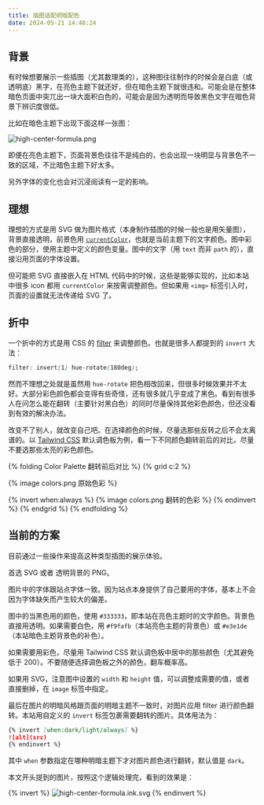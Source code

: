```yaml
---
title: 插图适配明暗配色
date: 2024-05-21 14:48:24
---
```

## 背景

有时候想要展示一些插图（尤其数理类的），这种图往往制作的时候会是白底（或透明底）黑字，在亮色主题下就还好，但在暗色主题下就很违和。可能会是在整体暗色页面中突兀出一块大面积白色的，可能会是因为透明而导致黑色文字在暗色背景下辨识度很低。

比如在暗色主题下出现下面这样一张图：

![high-center-formula.png](/notes/rubik-cube/high-center-formula.png)

即便在亮色主题下，页面背景色往往不是纯白的，也会出现一块明显与背景色不一致的区域，不比暗色主题下好太多。

另外字体的变化也会对沉浸阅读有一定的影响。

## 理想

理想的方式是用 SVG 做为图片格式（本身制作插图的时候一般也是用矢量图），背景直接透明，前景色用 [`currentColor`](https://developer.mozilla.org/en-US/docs/Web/SVG/Attribute/color)，也就是当前主题下的文字颜色。图中彩色的部分，使用主题中定义的颜色变量。图中的文字（用 `text` 而非 `path` 的），直接沿用页面的字体设置。

但可能把 SVG 直接嵌入在 HTML 代码中的时候，这些是能够实现的，比如本站中很多 icon 都用 `currentColor` 来按需调整颜色。但如果用 `<img>` 标签引入时，页面的设置就无法传递给 SVG 了。

## 折中

一个折中的方式是用 CSS 的 [filter](https://developer.mozilla.org/en-US/docs/Web/CSS/filter) 来调整颜色。也就是很多人都提到的 `invert` 大法：

``` css
filter: invert(1) hue-rotate(180deg);
```

然而不理想之处就是虽然用 `hue-rotate` 把色相改回来，但很多时候效果并不太好。大部分彩色颜色都会变得有些奇怪，还有很多就几乎变成了黑色。看到有很多人在问怎么能在翻转（主要针对黑白色）的同时尽量保持其他彩色颜色，但还没看到有效的解决办法。

改变不了别人，就改变自己吧。在选择颜色的时候，尽量选那些反转之后不会太离谱的。以 [Tailwind CSS](https://tailwindcss.com/) 默认调色板为例，看一下不同颜色翻转前后的对比，尽量不要选那些太亮的彩色颜色。

{% folding Color Palette 翻转前后对比 %}
{% grid c:2 %}
<!-- cell -->
{% image colors.png 原始色彩 %}
<!-- cell -->
{% invert when:always %}
{% image colors.png 翻转的色彩 %}
{% endinvert %}
{% endgrid %}
{% endfolding %}

## 当前的方案

目前通过一些操作来提高这种类型插图的展示体验。

首选 SVG 或者 透明背景的 PNG。

图片中的字体跟站点字体一致。因为站点本身提供了自己要用的字体，基本上不会因为字体缺失而产生较大的偏差。

图中的当黑色用的颜色，使用 `#333333`，即本站在亮色主题时的文字颜色。背景色直接用透明。如果需要白色，用 `#f9fafb`（本站亮色主题的背景色）或 `#e3e1de`（本站暗色主题背景色的补色）。

如果需要用彩色，尽量用 Tailwind CSS 默认调色板中居中的那些颜色（尤其避免低于 200）。不要随便选择调色板之外的颜色，翻车概率高。

如果用 SVG，注意图中设置的 `width` 和 `height` 值，可以调整成需要的值，或者直接删掉，在 `image` 标签中指定。

最后在图片的明暗风格跟页面的明暗主题不一致时，对图片应用 filter 进行颜色翻转。本站用自定义的 `invert` 标签包裹需要翻转的图片。具体用法为：

``` markdown
{% invert [when:dark/light/always] %}
![alt](src)
{% endinvert %}
```

其中 `when` 参数指定在哪种明暗主题下才对图片颜色进行翻转，默认值是 `dark`。

本文开头提到的图片，按照这个逻辑处理完，看到的效果是：

{% invert %}
![high-center-formula.ink.svg](/notes/rubik-cube/high-center-formula.ink.svg)
{% endinvert %}
